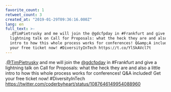 ```yaml
---
favorite_count: 1
retweet_count: 3
created_at: "2019-01-29T09:36:16.000Z"
lang: en
full_text: >-
  .@TimPietrusky and me will join the @gdcfpday in #Frankfurt and give a
  lightning talk on Call for Proposals: what the heck they are and also a little
  intro to how this whole process works for conferences! Q&amp;A included! Get
  your free ticket now! #DiversityInTech https://t.co/YlSkAVcl7t
---
```


.[@TimPietrusky](https://twitter.com/TimPietrusky) and me will join the
[@gdcfpday](https://twitter.com/gdcfpday) in #Frankfurt and give a lightning
talk on Call for Proposals: what the heck they are and also a little intro to
how this whole process works for conferences! Q&amp;A included! Get your free
ticket now! #DiversityInTech
<https://twitter.com/coderbyheart/status/1087646149954088960>
